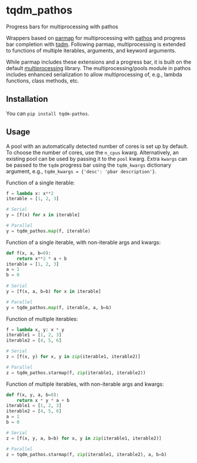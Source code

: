 # tqdm_pathos
Progress bars for multiprocessing with pathos

Wrappers based on [parmap](https://github.com/zeehio/parmap) for multiprocessing with [pathos](https://pathos.readthedocs.io/en/latest/pathos.html#module-pathos.pools) and progress bar completion with [tqdm](https://tqdm.github.io/). Following parmap, multiprocessing is extended to functions of multiple iterables, arguments, and keyword arguments.

While parmap includes these extensions and a progress bar, it is built on the default [multiprocessing](https://docs.python.org/3/library/multiprocessing.html) library. The multiprocessing/pools module in pathos includes enhanced serialization to allow multiprocessing of, e.g., lambda functions, class methods, etc.

## Installation

You can `pip install tqdm-pathos`.

## Usage

A pool with an automatically detected number of cores is set up by default. To choose the number of cores, use the `n_cpus` kwarg.
Alternatively, an existing pool can be used by passing it to the `pool` kwarg.
Extra `kwargs` can be passed to the `tqdm` progress bar using the `tqdm_kwargs` dictionary argument, e.g., `tqdm_kwargs = {'desc': 'pbar description'}`.

Function of a single iterable:
```python
f = lambda x: x**2
iterable = [1, 2, 3]

# Serial
y = [f(x) for x in iterable]

# Parallel
y = tqdm_pathos.map(f, iterable)
```

Function of a single iterable, with non-iterable args and kwargs:
```python
def f(x, a, b=0):
    return x**2 * a + b
iterable = [1, 2, 3]
a = 1
b = 0
    
# Serial
y = [f(x, a, b=b) for x in iterable]

# Parallel
y = tqdm_pathos.map(f, iterable, a, b=b)
```

Function of multiple iterables:
```python
f = lambda x, y: x * y
iterable1 = [1, 2, 3]
iterable2 = [4, 5, 6]

# Serial
z = [f(x, y) for x, y in zip(iterable1, iterable2)]

# Parallel
z = tqdm_pathos.starmap(f, zip(iterable1, iterable2))
```

Function of multiple iterables, with non-iterable args and kwargs:
```python
def f(x, y, a, b=0):
    return x * y * a + b
iterable1 = [1, 2, 3]
iterable2 = [4, 5, 6]
a = 1
b = 0

# Serial
z = [f(x, y, a, b=b) for x, y in zip(iterable1, iterable2)]

# Parallel
z = tqdm_pathos.starmap(f, zip(iterable1, iterable2), a, b=b)
```


